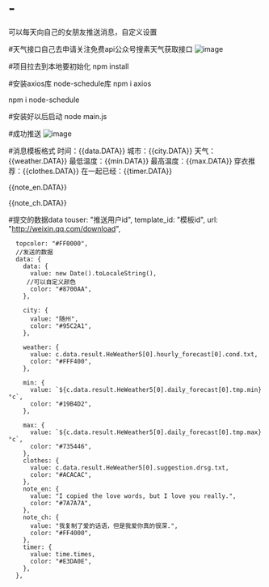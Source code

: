 # -
可以每天向自己的女朋友推送消息，自定义设置

#天气接口自己去申请关注免费api公众号搜素天气获取接口
![image](https://github.com/ehbcifnfn/-/blob/master/1.jpg)


#项目拉去到本地要初始化
npm install 



#安装axios库  node-schedule库
npm i axios 

npm i node-schedule


#安装好以后启动
node main.js

#成功推送
![image](https://github.com/ehbcifnfn/-/blob/master/2.jpg)


#消息模板格式
时间：{{data.DATA}} 
城市：{{city.DATA}} 
天气：{{weather.DATA}} 
最低温度：{{min.DATA}} 
最高温度：{{max.DATA}} 
穿衣推荐：{{clothes.DATA}} 
在一起已经：{{timer.DATA}} 

{{note_en.DATA}} 

{{note_ch.DATA}}

#提交的数据data
  touser: "推送用户id",
      template_id: "模板id",
      url: "http://weixin.qq.com/download",

      topcolor: "#FF0000",
      //发送的数据
      data: {
        data: {
          value: new Date().toLocaleString(),
         //可以自定义颜色
          color: "#8700AA",
        },

        city: {
          value: "随州",
          color: "#95C2A1",
        },

        weather: {
          value: c.data.result.HeWeather5[0].hourly_forecast[0].cond.txt,
          color: "#FFF400",
        },

        min: {
          value: `${c.data.result.HeWeather5[0].daily_forecast[0].tmp.min}°c`,
          color: "#19B4D2",
        },
        
        max: {
          value: `${c.data.result.HeWeather5[0].daily_forecast[0].tmp.max}°c`,
          color: "#735446",
        },
        clothes: {
          value: c.data.result.HeWeather5[0].suggestion.drsg.txt,
          color: "#ACACAC",
        },
        note_en: {
          value: "I copied the love words, but I love you really.",
          color: "#7A7A7A",
        },
        note_ch: {
          value: "我复制了爱的话语，但是我爱你真的很深.",
          color: "#FF4000",
        },
        timer: {
          value: time.times,
          color: "#E3DA0E",
        },
      },
